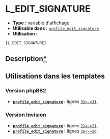 # L_EDIT_SIGNATURE
* __Type :__ variable d'affichage
* __Utilisable dans :__ [`profile_edit_signature`](../tpl/profile_edit_signature.md#readme)
* __Utilisation :__

```html
{L_EDIT_SIGNATURE}
```

## Description[*](https://fa-tvars.appspot.com/var/L_EDIT_SIGNATURE)
## Utilisations dans les templates

### Version phpBB2
* __[`profile_edit_signature`](../tpl/profile_edit_signature.md#readme) :__ lignes [`31`](../src/subsilver/profile_edit_signature.tpl#L31)[`<->`](../src/subsilver/profile_edit_signature.tpl#L31-L31)[`31`](../src/subsilver/profile_edit_signature.tpl#L31)

### Version Invision
* __[`profile_edit_signature`](../tpl/profile_edit_signature.md#readme) :__ lignes [`21`](../src/invision/profile_edit_signature.tpl#L21)[`<->`](../src/invision/profile_edit_signature.tpl#L21-L21)[`21`](../src/invision/profile_edit_signature.tpl#L21)
* __[`profile_edit_signature`](../tpl/profile_edit_signature.md#readme) :__ lignes [`26`](../src/invision/profile_edit_signature.tpl#L26)[`<->`](../src/invision/profile_edit_signature.tpl#L26-L26)[`26`](../src/invision/profile_edit_signature.tpl#L26)

